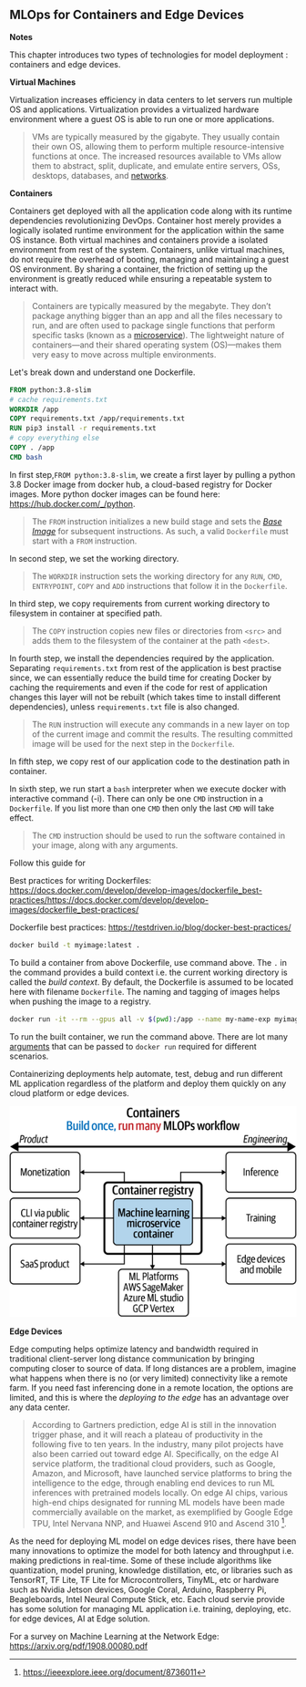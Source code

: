 ## MLOps for Containers and Edge Devices

**Notes**

This chapter introduces two types of technologies for model deployment : containers and edge devices.

**Virtual Machines**

Virtualization increases efficiency in data centers to let servers run multiple OS and applications. Virtualization provides a virtualized hardware environment where a guest OS is able to run one or more applications. 

> VMs are typically measured by the gigabyte. They usually contain their  own OS, allowing them to perform multiple resource-intensive functions  at once. The increased resources available to VMs allow them to  abstract, split, duplicate, and emulate entire servers, OSs, desktops,  databases, and [networks](https://www.redhat.com/en/topics/virtualization/what-is-nfv). 

**Containers** 

Containers get deployed with all the application code along with its runtime dependencies revolutionizing DevOps. Container host merely provides a logically isolated runtime environment  for the application within the same OS instance. Both virtual machines and containers provide a isolated environment from rest of the system. Containers, unlike  virtual machines, do not require the overhead of booting, managing and  maintaining a guest OS environment. By sharing a container, the friction of setting up the environment is  greatly reduced while ensuring a repeatable system to interact with. 

> Containers are typically measured by the megabyte. They don’t package  anything bigger than an app and all the files necessary to run, and are  often used to package single functions that perform specific tasks  (known as a [microservice](https://www.redhat.com/en/topics/microservices)). The lightweight nature of containers—and their shared operating system  (OS)—makes them very easy to move across multiple environments.

Let's break down and understand one Dockerfile.

```dockerfile
FROM python:3.8-slim
# cache requirements.txt
WORKDIR /app
COPY requirements.txt /app/requirements.txt
RUN pip3 install -r requirements.txt
# copy everything else
COPY . /app
CMD bash
```

In first step,`FROM python:3.8-slim`, we create a first layer by pulling a python 3.8 Docker image from docker hub, a cloud-based registry for Docker images. More python docker images can be found here: https://hub.docker.com/_/python.

> The `FROM` instruction initializes a new build stage and sets the [*Base Image*](https://docs.docker.com/glossary/#base-image) for subsequent instructions. As such, a valid `Dockerfile` must start with a `FROM` instruction. 

In second step, we set the working directory. 

> The `WORKDIR` instruction sets the working directory for any `RUN`, `CMD`, `ENTRYPOINT`, `COPY` and `ADD` instructions that follow it in the `Dockerfile`.

In third step, we copy requirements from current working directory to filesystem in container at specified path. 

> The `COPY` instruction copies new files or directories from `<src>` and adds them to the filesystem of the container at the path `<dest>`.

In fourth step, we install the dependencies required by the application.  Separating `requirements.txt` from rest of the application is best practise since, we can essentially reduce the build time for creating Docker by caching the requirements and even if the code for rest of application changes this layer will not be rebuilt (which takes time to install different dependencies), unless `requirements.txt` file is also changed.

> The `RUN` instruction will execute any commands in a new layer on top of the current image and commit the results. The resulting committed image will be used for the next step in the `Dockerfile`.

In fifth step, we copy rest of our application code to the destination path in container.

In sixth step, we run start a `bash` interpreter when we execute docker with interactive command (-i). There can only be one `CMD` instruction in a `Dockerfile`. If you list more than one `CMD` then only the last `CMD` will take effect.

> The `CMD` instruction should be used to run the software contained in your image, along with any arguments.

Follow this guide for 

Best practices for writing Dockerfiles: https://docs.docker.com/develop/develop-images/dockerfile_best-practices/https://docs.docker.com/develop/develop-images/dockerfile_best-practices/

Dockerfile best practices: https://testdriven.io/blog/docker-best-practices/

```bash
docker build -t myimage:latest .
```

To build a container from above Dockerfile, use command above. The `.` in the command provides a build context i.e. the current working directory is called the *build context*. By default, the Dockerfile is assumed to be located here with filename `Dockerfile`. The naming and tagging of images helps when pushing the image to a registry. 

```bash
docker run -it --rm --gpus all -v $(pwd):/app --name my-name-exp myimage:latest bash
```

To run the built container, we run the command above. There are lot many [arguments](https://docs.docker.com/engine/reference/commandline/run/) that can be passed to `docker run` required for different scenarios.

Containerizing deployments help automate, test, debug and run different ML application regardless of the platform and deploy them quickly on any cloud platform or edge devices.

![](diagrams/3_3.png)



**Edge Devices**

Edge computing helps optimize latency and bandwidth required in traditional client-server long distance communication by bringing computing closer to source of data. If long distances are a problem, imagine what happens when there is no  (or very limited) connectivity like a remote farm. If you need fast  inferencing done in a remote location, the options are limited, and this is where the *deploying to the edge* has an advantage over any data  center.

> According to Gartners prediction, edge AI is still in the innovation trigger phase, and it will reach a plateau of productivity in the  following five to ten years. In the industry, many pilot projects have  also been carried out toward edge AI. Specifically, on the edge AI  service platform, the traditional cloud providers, such as Google, Amazon, and Microsoft, have launched service platforms to bring the  intelligence to the edge, through enabling end devices to run ML  inferences with pretrained models locally. On edge AI chips, various high-end chips designated for running ML models have been made  commercially available on the market, as exemplified by Google Edge TPU, Intel Nervana NNP, and Huawei Ascend 910 and Ascend 310 [^1].

As the need for deploying ML model on edge devices rises, there have been many innovations to optimize the model for both latency and throughput i.e. making predictions in real-time. Some of these include algorithms like quantization, model pruning, knowledge distillation, etc, or libraries such as TensorRT, TF Lite, TF Lite for Microcontrollers, TinyML, etc or hardware such as Nvidia Jetson devices, Google Coral, Arduino, Raspberry Pi, Beagleboards, Intel Neural Compute Stick, etc. Each cloud servie provide has some solution for managing ML application i.e. training, deploying, etc. for edge devices, AI at Edge solution.

For a survey on Machine Learning at the Network Edge: https://arxiv.org/pdf/1908.00080.pdf

[^1]: https://ieeexplore.ieee.org/document/8736011

